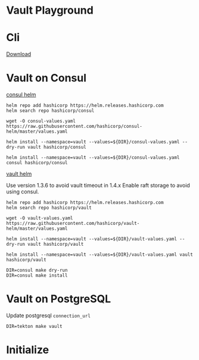 Vault Playground
===

# Cli

[Download](https://releases.hashicorp.com/vault/1.4.2/vault_1.4.2_darwin_amd64.zip)

# Vault on Consul

[consul helm](https://github.com/hashicorp/consul-helm)

```
helm repo add hashicorp https://helm.releases.hashicorp.com
helm search repo hashicorp/consul

wget -O consul-values.yaml https://raw.githubusercontent.com/hashicorp/consul-helm/master/values.yaml

helm install --namespace=vault --values=${DIR}/consul-values.yaml --dry-run vault hashicorp/consul

helm install --namespace=vault --values=${DIR}/consul-values.yaml consul hashicorp/consul
```

[vault helm](https://github.com/hashicorp/vault-helm)

Use version 1.3.6 to avoid vault timeout in 1.4.x
Enable raft storage to avoid using consul.
```
helm repo add hashicorp https://helm.releases.hashicorp.com
helm search repo hashicorp/vault

wget -O vault-values.yaml https://raw.githubusercontent.com/hashicorp/vault-helm/master/values.yaml

helm install --namespace=vault --values=${DIR}/vault-values.yaml --dry-run vault hashicorp/vault

helm install --namespace=vault --values=${DIR}/vault-values.yaml vault hashicorp/vault
```

```
DIR=consul make dry-run
DIR=consul make install
```

# Vault on PostgreSQL

Update postgresql `connection_url`

```
DIR=tekton make vault
```

# Initialize

```
```
